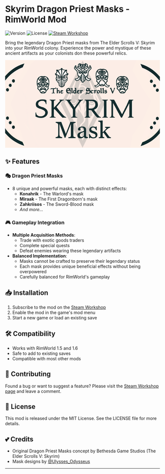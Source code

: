 # Skyrim Dragon Priest Masks - RimWorld Mod

![Version](https://img.shields.io/badge/RimWorld-1.5%20%7C%201.6-brightgreen.svg)
![License](https://img.shields.io/badge/License-MIT-blue.svg)
[![Steam Workshop](https://img.shields.io/badge/Steam-Workshop-blue.svg)](https://steamcommunity.com/sharedfiles/filedetails/?id=3260793702)

Bring the legendary Dragon Priest masks from The Elder Scrolls V: Skyrim into your RimWorld colony. Experience the power and mystique of these ancient artifacts as your colonists don these powerful relics.

![Preview](About/Preview.png)

## ✨ Features

### 🎭 Dragon Priest Masks
- 8 unique and powerful masks, each with distinct effects:
  - **Konahrik** - The Warlord's mask
  - **Miraak** - The First Dragonborn's mask
  - **Zahkriisos** - The Sword-Blood mask
  - *And more...*

### 🎮 Gameplay Integration
- **Multiple Acquisition Methods**:
  - Trade with exotic goods traders
  - Complete special quests
  - Defeat enemies wearing these legendary artifacts
- **Balanced Implementation**:
  - Masks cannot be crafted to preserve their legendary status
  - Each mask provides unique beneficial effects without being overpowered
  - Carefully balanced for RimWorld's gameplay

## 📥 Installation

1. Subscribe to the mod on the [Steam Workshop](https://steamcommunity.com/sharedfiles/filedetails/?id=3260793702)
2. Enable the mod in the game's mod menu
3. Start a new game or load an existing save

## 🛠️ Compatibility

- Works with RimWorld 1.5 and 1.6
- Safe to add to existing saves
- Compatible with most other mods

## 🤝 Contributing

Found a bug or want to suggest a feature? Please visit the [Steam Workshop page](https://steamcommunity.com/sharedfiles/filedetails/?id=3260793702) and leave a comment.

## 📜 License

This mod is released under the MIT License. See the LICENSE file for more details.

## 💕 Credits

- Original Dragon Priest Masks concept by Bethesda Game Studios (The Elder Scrolls V: Skyrim)
- Mask designs by [@Ulysses_Odysseus](https://steamcommunity.com/profiles/76561198828942362)

---
